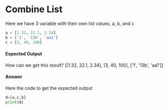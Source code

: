 # Combine List
Here we have 3 variable with their own list values, a, b, and c
```python
a = [1.32, 22.1, 2.34]
b = ['1', '13b', 'aa1']
c = [3, 40, 100]
```
#### Expected Output
How can we get this result?
[[1.32, 22.1, 2.34], [3, 40, 100], ['1', '13b', 'aa1']]

#### Answer
Here the code to get the expected output
```python
d=[a,c,b]
print(d)
```

